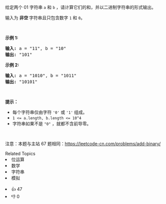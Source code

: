 <p>给定两个 01 字符串&nbsp;<code>a</code>&nbsp;和&nbsp;<code>b</code>&nbsp;，请计算它们的和，并以二进制字符串的形式输出。</p>

<p>输入为 <strong>非空 </strong>字符串且只包含数字&nbsp;<code>1</code>&nbsp;和&nbsp;<code>0</code>。</p>

<p>&nbsp;</p>

<p><strong>示例&nbsp;1:</strong></p>

<pre>
<strong>输入:</strong> a = "11", b = "10"
<strong>输出:</strong> "101"</pre>

<p><strong>示例&nbsp;2:</strong></p>

<pre>
<strong>输入:</strong> a = "1010", b = "1011"
<strong>输出:</strong> "10101"</pre>

<p>&nbsp;</p>

<p><strong>提示：</strong></p>

<ul> 
 <li>每个字符串仅由字符 <code>'0'</code> 或 <code>'1'</code> 组成。</li> 
 <li><code>1 &lt;= a.length, b.length &lt;= 10^4</code></li> 
 <li>字符串如果不是 <code>"0"</code> ，就都不含前导零。</li> 
</ul>

<p>&nbsp;</p>

<p>
 <meta charset="UTF-8" />注意：本题与主站 67&nbsp;题相同：<a href="https://leetcode-cn.com/problems/add-binary/">https://leetcode-cn.com/problems/add-binary/</a></p>

<div><div>Related Topics</div><div><li>位运算</li><li>数学</li><li>字符串</li><li>模拟</li></div></div><br><div><li>👍 47</li><li>👎 0</li></div>